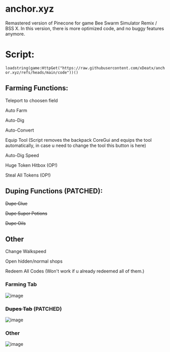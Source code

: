 
# anchor.xyz
Remastered version of Pinecone for game Bee Swarm Simulator Remix / BSS X. In this version, there is more optimized code, and no buggy features anymore.

# Script:
```loadstring(game:HttpGet("https://raw.githubusercontent.com/xDeatx/anchor.xyz/refs/heads/main/code"))()```


## Farming Functions:
Teleport to choosen field

Auto Farm

Auto-Dig

Auto-Convert

Equip Tool (Script removes the backpack CoreGui and equips the tool automatically, in case u need to change the tool this button is here)

Auto-Dig Speed

Huge Token Hitbox (OP!)

Steal All Tokens (OP!)

## Duping Functions (PATCHED):
~~Dupe Glue~~

~~Dupe Super Potions~~

~~Dupe Oils~~

## Other
Change Walkspeed

Open hidden/normal shops

Redeem All Codes (Won't work if u already redeemed all of them.)


### Farming Tab
![image](https://github.com/user-attachments/assets/5a346215-19cb-4d2b-92ae-e2211d780d56)


### ~~Dupes Tab~~ (PATCHED)
![image](https://github.com/user-attachments/assets/6116ecfb-380c-4ae3-94eb-05d66347851d)

### Other
![image](https://github.com/user-attachments/assets/f3e0db2f-c8a4-4a10-bb8a-596308ff93d8)





